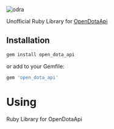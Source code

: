 ![odra](https://user-images.githubusercontent.com/2478436/28491007-95355790-6ef0-11e7-95b9-a08f585db9e8.png)



Unofficial Ruby Library for [OpenDotaApi](https://docs.opendota.com/)


## Installation
```ruby
gem install open_dota_api
```

or add to your Gemfile:
```ruby
gem 'open_dota_api'
```


# Using
Ruby Library for OpenDotaApi
